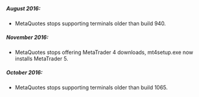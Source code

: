 ##### August 2016:

- MetaQuotes stops supporting terminals older than build 940.


##### November 2016:

- MetaQuotes stops offering MetaTrader 4 downloads, mt4setup.exe now installs MetaTrader 5.


##### October 2016:

- MetaQuotes stops supporting terminals older than build 1065.
